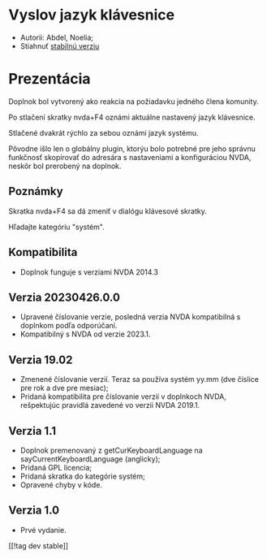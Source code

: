 # Vyslov jazyk klávesnice #

* Autorii: Abdel, Noelia;
* Stiahnuť [stabilnú verziu][1]

# Prezentácia #

Doplnok bol vytvorený ako reakcia na požiadavku jedného člena komunity.

Po stlačení skratky nvda+F4 oznámi aktuálne nastavený jazyk klávesnice.

Stlačené dvakrát rýchlo za sebou oznámi jazyk systému.

Pôvodne išlo len o globálny plugin, ktorýu bolo potrebné pre jeho správnu
funkčnosť skopírovať do adresára s nastaveniami a konfiguráciou NVDA, neskôr
bol prerobený na doplnok.

## Poznámky ##

Skratka nvda+F4 sa dá zmeniť v dialógu klávesové skratky.

Hľadajte kategóriu "systém".

## Kompatibilita ##

* Doplnok funguje s verziami NVDA 2014.3

## Verzia 20230426.0.0 ##

* Upravené číslovanie verzie, posledná verzia NVDA kompatibilná s doplnkom
  podľa odporúčaní.
* Kompatibilný s NVDA od verzie 2023.1.

## Verzia 19.02 ##

* Zmenené číslovanie verzií. Teraz sa používa systém yy.mm (dve číslice pre
  rok a dve pre mesiac);
* Pridaná kompatibilita pre číslovanie verzií v doplnkoch NVDA, rešpektujúc
  pravidlá zavedené vo verzii NVDA 2019.1.

## Verzia 1.1 ##

* Doplnok premenovaný z getCurKeyboardLanguage na sayCurrentKeyboardLanguage
  (anglicky);
* Pridaná GPL licencia;
* Pridaná skratka do kategórie systém;
* Opravené chyby v kóde.

## Verzia 1.0 ##

* Prvé vydanie.

[[!tag dev stable]]

[1]:
https://www.nvaccess.org/addonStore/legacy?file=sayCurrentKeyboardLanguage
